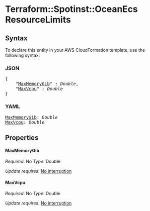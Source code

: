 # Terraform::Spotinst::OceanEcs ResourceLimits

## Syntax

To declare this entity in your AWS CloudFormation template, use the following syntax:

### JSON

<pre>
{
    "<a href="#maxmemorygib" title="MaxMemoryGib">MaxMemoryGib</a>" : <i>Double</i>,
    "<a href="#maxvcpu" title="MaxVcpu">MaxVcpu</a>" : <i>Double</i>
}
</pre>

### YAML

<pre>
<a href="#maxmemorygib" title="MaxMemoryGib">MaxMemoryGib</a>: <i>Double</i>
<a href="#maxvcpu" title="MaxVcpu">MaxVcpu</a>: <i>Double</i>
</pre>

## Properties

#### MaxMemoryGib

_Required_: No
_Type_: Double

_Update requires_: [No interruption](https://docs.aws.amazon.com/AWSCloudFormation/latest/UserGuide/using-cfn-updating-stacks-update-behaviors.html#update-no-interrupt)

#### MaxVcpu

_Required_: No
_Type_: Double

_Update requires_: [No interruption](https://docs.aws.amazon.com/AWSCloudFormation/latest/UserGuide/using-cfn-updating-stacks-update-behaviors.html#update-no-interrupt)

